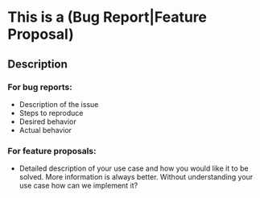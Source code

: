 <!--
1. Please check the issues page thoroughly to be sure that you are not duplicating a previous issue.
2. Please fill out the entire template so we can help you in the best way possible.
-->

# This is a (Bug Report|Feature Proposal)

## Description

### For bug reports:

* Description of the issue
* Steps to reproduce
* Desired behavior
* Actual behavior


### For feature proposals:

* Detailed description of your use case and how you would like it to be solved.
More information is always better. Without understanding your use case how can
we implement it?

